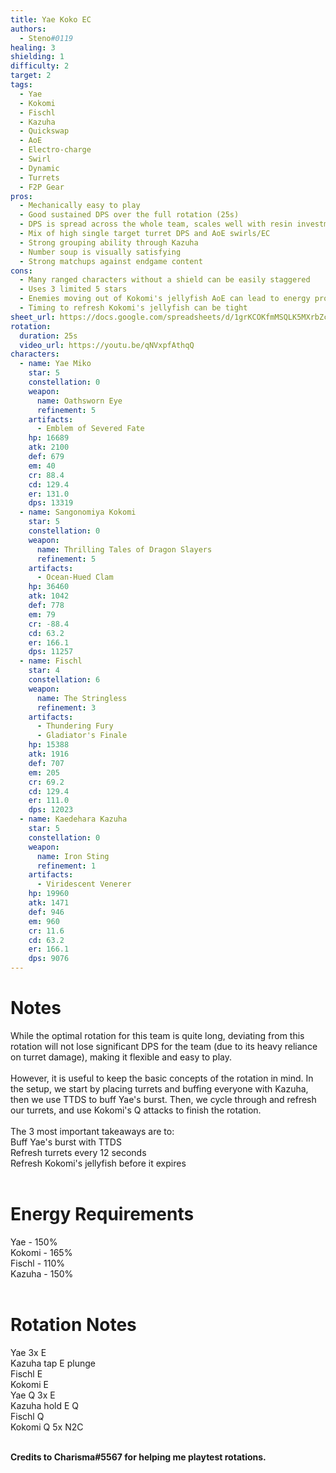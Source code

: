 ```yaml
---
title: Yae Koko EC
authors:
  - Steno#0119
healing: 3
shielding: 1
difficulty: 2
target: 2
tags:
  - Yae
  - Kokomi
  - Fischl
  - Kazuha
  - Quickswap
  - AoE
  - Electro-charge
  - Swirl
  - Dynamic
  - Turrets
  - F2P Gear
pros:
  - Mechanically easy to play
  - Good sustained DPS over the full rotation (25s)
  - DPS is spread across the whole team, scales well with resin investment into everyone
  - Mix of high single target turret DPS and AoE swirls/EC
  - Strong grouping ability through Kazuha
  - Number soup is visually satisfying
  - Strong matchups against endgame content
cons:
  - Many ranged characters without a shield can be easily staggered
  - Uses 3 limited 5 stars
  - Enemies moving out of Kokomi's jellyfish AoE can lead to energy problems
  - Timing to refresh Kokomi's jellyfish can be tight
sheet_url: https://docs.google.com/spreadsheets/d/1grKCOKfmMSQLK5MXrbZctcr055apJDpFmKhwmK-8lDA/edit?usp=sharing
rotation:
  duration: 25s
  video_url: https://youtu.be/qNVxpfAthqQ
characters:
  - name: Yae Miko
    star: 5
    constellation: 0
    weapon:
      name: Oathsworn Eye
      refinement: 5
    artifacts:
      - Emblem of Severed Fate
    hp: 16689
    atk: 2100
    def: 679
    em: 40
    cr: 88.4
    cd: 129.4
    er: 131.0
    dps: 13319
  - name: Sangonomiya Kokomi
    star: 5
    constellation: 0
    weapon:
      name: Thrilling Tales of Dragon Slayers
      refinement: 5
    artifacts:
      - Ocean-Hued Clam
    hp: 36460
    atk: 1042
    def: 778
    em: 79
    cr: -88.4
    cd: 63.2
    er: 166.1
    dps: 11257
  - name: Fischl
    star: 4
    constellation: 6
    weapon:
      name: The Stringless
      refinement: 3
    artifacts:
      - Thundering Fury
      - Gladiator's Finale
    hp: 15388
    atk: 1916
    def: 707
    em: 205
    cr: 69.2
    cd: 129.4
    er: 111.0
    dps: 12023
  - name: Kaedehara Kazuha
    star: 5
    constellation: 0
    weapon:
      name: Iron Sting
      refinement: 1
    artifacts:
      - Viridescent Venerer
    hp: 19960
    atk: 1471
    def: 946
    em: 960
    cr: 11.6
    cd: 63.2
    er: 166.1
    dps: 9076
---
```


# **Notes**
While the optimal rotation for this team is quite long, deviating from this rotation will not lose significant DPS for the team (due to its heavy reliance on turret damage), making it flexible and easy to play.
<br></br>
However, it is useful to keep the basic concepts of the rotation in mind. In the setup, we start by placing turrets and buffing everyone with Kazuha, then we use TTDS to buff Yae's burst. Then, we cycle through and refresh our turrets, and use Kokomi's Q attacks to finish the rotation. 
<br></br>
The 3 most important takeaways are to:  
Buff Yae's burst with TTDS  
Refresh turrets every 12 seconds  
Refresh Kokomi's jellyfish before it expires
<br></br>

# **Energy Requirements**
Yae - 150%  
Kokomi - 165%  
Fischl - 110%  
Kazuha - 150%
<br></br>

# **Rotation Notes**
Yae 3x E  
Kazuha tap E plunge  
Fischl E  
Kokomi E  
Yae Q 3x E  
Kazuha hold E Q  
Fischl Q  
Kokomi Q 5x N2C
<br></br>

**Credits to Charisma#5567 for helping me playtest rotations.**
